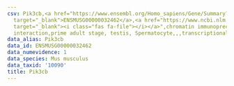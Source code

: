 ```yaml
---
csv: Pik3cb,<a href="https://www.ensembl.org/Homo_sapiens/Gene/Summary?db=core;g=ENSMUSG00000032462"
  target="_blank">ENSMUSG00000032462</a>,<a href="https://www.ncbi.nlm.nih.gov/pubmed/25450459"
  target="_blank"><i class="fas fa-file"></i></a>",chromatin immunoprecipitation assay,direct
  interaction,prime adult stage, testis, Spermatocyte,,,transcriptional regulation,
data_alias: Pik3cb
data_id: ENSMUSG00000032462
data_numevidence: 1
data_species: Mus musculus
data_taxid: '10090'
title: Pik3cb
---
```

